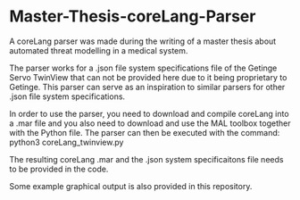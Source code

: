 # Master-Thesis-coreLang-Parser

A coreLang parser was made during the writing of a master thesis about automated threat modelling in a medical system.

The parser works for a .json file system specifications file of the Getinge Servo TwinView that can not be provided here due to it being proprietary to Getinge. This parser
can serve as an inspiration to similar parsers for other .json file system specifications. 

In order to use the parser, you need to download and compile coreLang into a .mar file and you also need to download and use the MAL toolbox together with the Python file.
The parser can then be executed with the command: python3 coreLang_twinview.py

The resulting coreLang .mar and the .json system specificaitons file needs to be provided in the code.

Some example graphical output is also provided in this repository.


